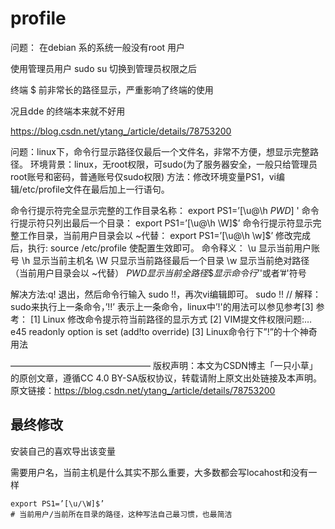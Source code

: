 # profile

问题： 在debian 系的系统一般没有root 用户

使用管理员用户 sudo su 切换到管理员权限之后

终端 $ 前非常长的路径显示，严重影响了终端的使用

况且dde 的终端本来就不好用

https://blog.csdn.net/ytang_/article/details/78753200

问题：linux下，命令行显示路径仅最后一个文件名，非常不方便，想显示完整路径。
环境背景：linux，无root权限，可sudo(为了服务器安全，一般只给管理员root账号和密码，普通账号仅sudo权限)
方法：修改环境变量PS1，vi编辑/etc/profile文件在最后加上一行语句。

命令行提示符完全显示完整的工作目录名称：
export PS1=’[\u@\h $PWD]$ '
命令行提示符只列出最后一个目录：
export PS1=’[\u@\h \W]$’
命令行提示符显示完整工作目录，当前用户目录会以 ~代替：
export PS1=’[\u@\h \w]$’
修改完成后，执行: source /etc/profile 使配置生效即可。
命令释义：
\u 显示当前用户账号
\h 显示当前主机名
\W 只显示当前路径最后一个目录
\w 显示当前绝对路径（当前用户目录会以 ~代替）
$PWD 显示当前全路径
\$ 显示命令行’$'或者’#'符号

解决方法:q! 退出，然后命令行输入 sudo !!，再次vi编辑即可。
sudo !! // 解释：sudo来执行上一条命令，’!!’ 表示上一条命令，linux中’!'的用法可以参见参考[3]
参考：
[1] Linux 修改命令提示符当前路径的显示方式
[2] VIM提文件权限问题:…e45 readonly option is set (add!to override)
[3] Linux命令行下”!”的十个神奇用法


————————————————
版权声明：本文为CSDN博主「一只小草」的原创文章，遵循CC 4.0 BY-SA版权协议，转载请附上原文出处链接及本声明。
原文链接：https://blog.csdn.net/ytang_/article/details/78753200


## 最终修改

安装自己的喜欢导出该变量

需要用户名，当前主机是什么其实不那么重要，大多数都会写locahost和没有一样

    export PS1=’[\u/\W]$’
    # 当前用户/当前所在目录的路径，这种写法自己最习惯，也最简洁
